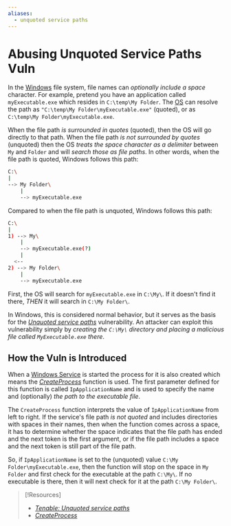 ```yaml
---
aliases:
  - unquoted service paths
---
```

# Abusing Unquoted Service Paths Vuln
In the [Windows](../../../computers/windows/README.md) file system, file names can *optionally include a space* character. For example, pretend you have an application called `myExecutable.exe` which resides in `C:\temp\My Folder`. The [OS](../../../computers/concepts/operating-system.md) can resolve the path as `"C:\temp\My Folder\myExecutable.exe"` (quoted), or as `C:\temp\My Folder\myExecutable.exe`. 

When the file path *is surrounded in quotes* (quoted), then the OS will go directly to that path. When the file path *is not surrounded by quotes* (unquoted) then the OS *treats the space character as a delimiter* between `My` and `Folder` and will *search those as file paths*. In other words, when the file path is quoted, Windows follows this path:
```bash
C:\
|
--> My Folder\
    |
    --> myExecutable.exe
```
Compared to when the file path is unquoted, Windows follows this path:
```bash
C:\
|
1) --> My\
	|
	--> myExecutable.exe(?)
	|
  <--
2) --> My Folder\
	|
	--> myExecutable.exe
```
First, the OS will search for `myExecutable.exe` in `C:\My\`. If it doesn't find it there, *THEN* it will search in `C:\My Folder\`. 

In Windows, this is considered normal behavior, but it serves as the basis for the [_Unquoted service paths_](https://www.tenable.com/sc-report-templates/microsoft-windows-unquoted-service-path-vulnerability) vulnerability. An attacker can exploit this vulnerability simply by *creating the `C:\My\` directory and placing a malicious file called `MyExecutable.exe` there*.   
## How the Vuln is Introduced
When a [Windows Service](windows-services.md) is started the process for it is also created which means the [_CreateProcess_](https://docs.microsoft.com/en-us/windows/win32/api/processthreadsapi/nf-processthreadsapi-createprocessa) function is used. The first parameter defined for this function is called `IpApplicationName` and is used to specify the name and (optionally) *the path to the executable file*. 

The `CreateProcess` function interprets the value of `IpApplicationName` from left to right. If the service's file path *is not quoted* and includes directories with spaces in their names, then when the function comes across a space, it has to determine whether the space indicates that the file path has ended and the next token is the first argument, or if the file path includes a space and the next token is still part of the file path.

So, if `IpApplicationName` is set to the (unquoted) value `C:\My Folder\myExecutable.exe`, then the function will stop on the space in `My Folder` and first check for the executable at the path `C:\My\`. If no executable is there, then it will next check for it at the path `C:\My Folder\`. 




> [!Resources]
> - [_Tenable: Unquoted service paths_](https://www.tenable.com/sc-report-templates/microsoft-windows-unquoted-service-path-vulnerability)
> - [_CreateProcess_](https://docs.microsoft.com/en-us/windows/win32/api/processthreadsapi/nf-processthreadsapi-createprocessa)